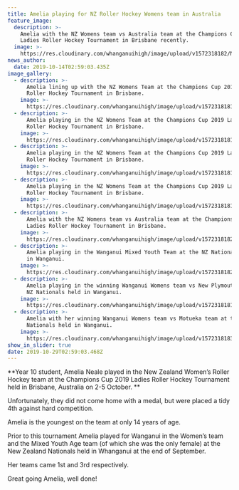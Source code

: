```yaml
---
title: Amelia playing for NZ Roller Hockey Womens team in Australia
feature_image:
  description: >-
    Amelia with the NZ Womens team vs Australia team at the Champions Cup 2019
    Ladies Roller Hockey Tournament in Brisbane recently.
  image: >-
    https://res.cloudinary.com/whanganuihigh/image/upload/v1572318182/News/Roller%20Hockey%20Amelia%20Neale/Roller-Hockey-Amelia-NZ-Womens-team-vs-Australia-2.10.jpg
news_author:
  date: 2019-10-14T02:59:03.435Z
image_gallery:
  - description: >-
      Amelia lining up with the NZ Womens Team at the Champions Cup 2019 Ladies
      Roller Hockey Tournament in Brisbane.
    image: >-
      https://res.cloudinary.com/whanganuihigh/image/upload/v1572318181/News/Roller%20Hockey%20Amelia%20Neale/st_game_Brisbane.jpg
  - description: >-
      Amelia playing in the NZ Womens Team at the Champions Cup 2019 Ladies
      Roller Hockey Tournament in Brisbane.
    image: >-
      https://res.cloudinary.com/whanganuihigh/image/upload/v1572318181/News/Roller%20Hockey%20Amelia%20Neale/1st_game.jpg
  - description: >-
      Amelia playing in the NZ Womens Team at the Champions Cup 2019 Ladies
      Roller Hockey Tournament in Brisbane.
    image: >-
      https://res.cloudinary.com/whanganuihigh/image/upload/v1572318181/News/Roller%20Hockey%20Amelia%20Neale/FB_IMG_1570988770278.jpg
  - description: >-
      Amelia playing in the NZ Womens Team at the Champions Cup 2019 Ladies
      Roller Hockey Tournament in Brisbane.
    image: >-
      https://res.cloudinary.com/whanganuihigh/image/upload/v1572318181/News/Roller%20Hockey%20Amelia%20Neale/FB_IMG_1571289167052.jpg
  - description: >-
      Amelia with the NZ Womens team vs Australia team at the Champions Cup 2019
      Ladies Roller Hockey Tournament in Brisbane.
    image: >-
      https://res.cloudinary.com/whanganuihigh/image/upload/v1572318182/News/Roller%20Hockey%20Amelia%20Neale/Roller-Hockey-Amelia-NZ-Womens-team-vs-Australia-2.10.jpg
  - description: >-
      Amelia playing in the Wanganui Mixed Youth Team at the NZ Nationals held
      in Wanganui.
    image: >-
      https://res.cloudinary.com/whanganuihigh/image/upload/v1572318182/News/Roller%20Hockey%20Amelia%20Neale/NZ_National_in_WU.NZ_mixed_youth_team.jpg
  - description: >-
      Amelia playing in the winning Wanganui Womens team vs New Plymouth at the
      NZ Nationals held in Wanganui.
    image: >-
      https://res.cloudinary.com/whanganuihigh/image/upload/v1572318181/News/Roller%20Hockey%20Amelia%20Neale/NZ_National_in_WU_Ladies_team_playing_against_New_Plymouth.jpg
  - description: >-
      Amelia with her winning Wanganui Womens team vs Motueka team at the NZ
      Nationals held in Wanganui.
    image: >-
      https://res.cloudinary.com/whanganuihigh/image/upload/v1572318183/News/Roller%20Hockey%20Amelia%20Neale/NZ_Nationals_in._WU_Ladies_team_with_Motueka_ladies_team.jpg
show_in_slider: true
date: 2019-10-29T02:59:03.468Z
---
```

**Year 10 student, Amelia Neale played in the New Zealand Women’s Roller Hockey team at the Champions Cup 2019 Ladies Roller Hockey Tournament held in Brisbane, Australia on 2-5 October.**

Unfortunately, they did not come home with a medal, but were placed a tidy 4th against hard competition.

Amelia is the youngest on the team at only 14 years of age.

Prior to this tournament Amelia played for Wanganui in the Women’s team and the Mixed Youth Age team (of which she was the only female) at the New Zealand Nationals held in Whanganui at the end of September.

Her teams came 1st and 3rd respectively.

Great going Amelia, well done!
